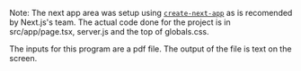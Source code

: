 Note: The next app area was setup using [`create-next-app`](https://nextjs.org/docs/app/api-reference/cli/create-next-app) as is recomended by Next.js's team. The actual code done for the project is in src/app/page.tsx, server.js and the top of globals.css.

The inputs for this program are a pdf file. The output of the file is text on the screen. 
